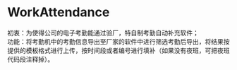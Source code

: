 # WorkAttendance
初衷：为使得公司的电子考勤能通过验厂，特自制考勤自动补充软件；<br>
功能：将考勤机中的考勤信息导出至厂家的软件中进行筛选考勤后导出，将结果按提供的模板格式进行上传，按时间段或者编号进行填补（如果没有夜班，可把夜班代码段注释掉）。
